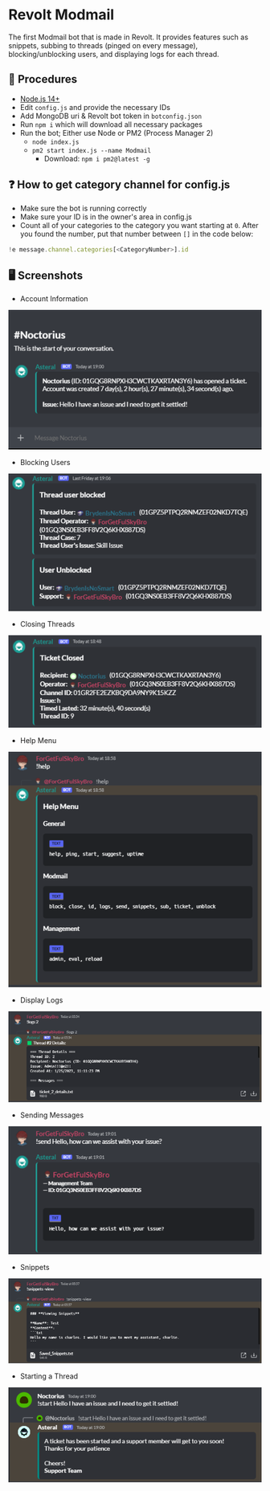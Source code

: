# Revolt Modmail
The first Modmail bot that is made in Revolt. It provides features such as snippets, subbing to threads (pinged on every message), blocking/unblocking users, and displaying logs for each thread.

## 🚧 Procedures

- [Node.js 14+](https://nodejs.org/en/download/)
- Edit `config.js` and provide the necessary IDs
- Add MongoDB uri & Revolt bot token in `botconfig.json`
- Run `npm i` which will download all necessary packages
- Run the bot; Either use Node or PM2 (Process Manager 2)
  - `node index.js`
  - `pm2 start index.js --name Modmail`
    - Download: `npm i pm2@latest -g`

## ❓ How to get category channel for config.js

- Make sure the bot is running correctly
- Make sure your ID is in the owner's area in config.js
- Count all of your categories to the category you want starting at `0`. After you found the number, put that number between `[]` in the code below: 
```js
!e message.channel.categories[<CategoryNumber>].id
```

## 🖥️ Screenshots

- Account Information
<img src="/assets/Account.png">
 
- Blocking Users
<img src="/assets/Blocked.png">

- Closing Threads
<img src="/assets/Closed.png">

- Help Menu
<img src="/assets/Help.png">

- Display Logs
<img src="/assets/Logs.png">

- Sending Messages
<img src="/assets/Sending.png">

- Snippets
<img src="/assets/Snippets.png">

- Starting a Thread
<img src="/assets/Start.png">

